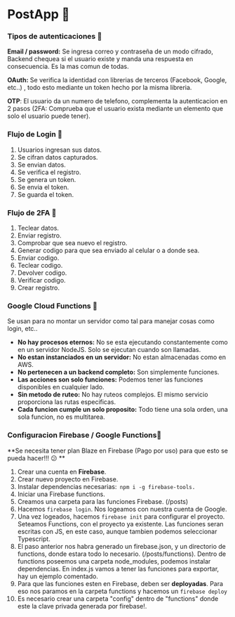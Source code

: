 # PostApp 🚀️ 

### Tipos de autenticaciones 👀️ 

**Email / password:** Se ingresa correo y contraseña de un modo cifrado, Backend chequea si el usuario existe y manda una respuesta en consecuencia. Es la mas comun de todas.

**OAuth:** Se verifica la identidad con librerias de terceros (Facebook, Google, etc..) , todo esto mediante un token hecho por la misma libreria.

**OTP**: El usuario da un numero de telefono, complementa la autenticacion en 2 pasos (2FA: Comprueba que el usuario exista mediante un elemento que solo el usuario puede tener).

### Flujo de Login 👀️ 

1. Usuarios ingresan sus datos.
2. Se cifran datos capturados.
3. Se envian datos.
4. Se verifica el registro.
5. Se genera un token.
6. Se envia el token.
7. Se guarda el token.

### Flujo de 2FA 👀️ 

1. Teclear datos.
2. Enviar registro.
3. Comprobar que sea nuevo el registro.
4. Generar codigo para que sea enviado al celular o a donde sea.
5. Enviar codigo.
6. Teclear codigo.
7. Devolver codigo.
8. Verificar codigo.
9. Crear registro.

### Google Cloud Functions 👀️ 

Se usan para no montar un servidor como tal para manejar cosas como login, etc..

* **No hay procesos eternos:** No se esta ejecutando constantemente como en un servidor NodeJS. Solo se ejecutan cuando son llamadas.
* **No estan instanciados en un servidor:** No estan almacenadas como en AWS.
* **No pertenecen a un backend completo:** Son simplemente funciones.
* **Las acciones son solo funciones:** Podemos tener las funciones disponibles en cualquier lado.
* **Sin metodo de ruteo:** No hay ruteos complejos. El mismo servicio proporciona las rutas especificas.
* **Cada funcion cumple un solo proposito:** Todo tiene una sola orden, una sola funcion, no es multitarea.

### Configuracion Firebase / Google Functions🚀️

**Se necesita tener plan Blaze en Firebase (Pago por uso) para que esto se pueda hacer!!! 😕 **

1. Crear una cuenta en **Firebase**.
2. Crear nuevo proyecto en Firebase.
3. Instalar dependencias necesarias:` npm i -g firebase-tools.`
4. Iniciar una Firebase functions.
5. Creamos una carpeta para las funciones Firebase. (/posts)
6. Hacemos `firebase login`. Nos logeamos con nuestra cuenta de Google.
7. Una vez logeados, hacemos `firebase init` para configurar el proyecto. Seteamos Functions, con el proyecto ya existente. Las funciones seran escritas con JS, en este caso, aunque tambien podemos seleccionar Typescript.
8. El paso anterior nos habra generado un firebase.json, y un directorio de functions, donde estara todo lo necesario. (/posts/functions). Dentro de functions poseemos una carpeta node_modules, podemos instalar dependencias. En index.js vamos a tener las funciones para exportar, hay un ejemplo comentado.
9. Para que las funciones esten en Firebase, deben ser **deployadas**. Para eso nos paramos en la carpeta functions y hacemos un `firebase deploy`
10. Es necesario crear una carpeta "config" dentro de "functions" donde este la clave privada generada por firebase!.
